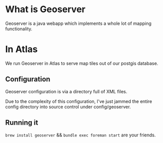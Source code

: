 # What is Geoserver

Geoserver is a java webapp which implements a whole lot of
mapping functionality.

# In Atlas

We run Geoserver in Atlas to serve map tiles out of our postgis database.

## Configuration

Geoserver configuration is via a directory full of XML files.

Due to the complexity of this configuration, I've just jammed
the entire config directory into source control under config/geoserver.

## Running it

`brew install geoserver` && `bundle exec foreman start` are your friends.
